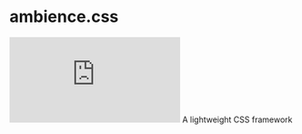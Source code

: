 # ambience.css
![license](https://img.shields.io/github/license/Ambience-Studios/ambience.css)
A lightweight CSS framework
